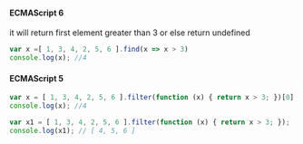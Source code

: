 #### ECMAScript 6
it will return first element greater than 3 or else return undefined
```js
var x =[ 1, 3, 4, 2, 5, 6 ].find(x => x > 3)
console.log(x); //4
```
#### ECMAScript 5
```js
var x = [ 1, 3, 4, 2, 5, 6 ].filter(function (x) { return x > 3; })[0];
console.log(x); //4

var x1 = [ 1, 3, 4, 2, 5, 6 ].filter(function (x) { return x > 3; });
console.log(x1); // [ 4, 5, 6 ]
```